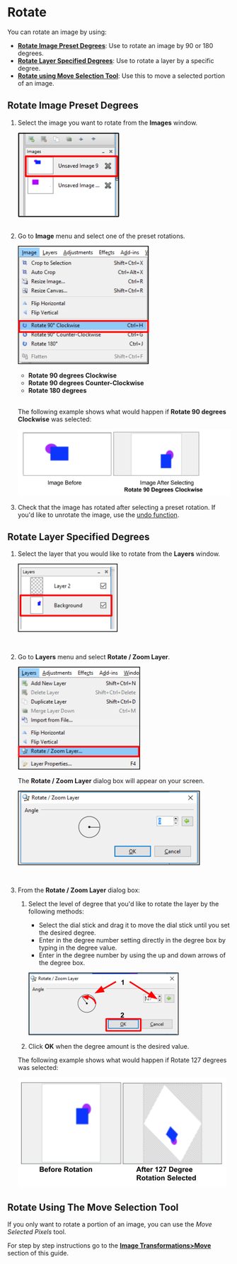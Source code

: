 # Rotate

 You can rotate an image by using:  

 -  [**Rotate Image Preset Degrees**](rotate.md#rotate_image_preset_degrees): Use to rotate an image by 90 or 180 degrees.
 -  [**Rotate Layer Specified Degrees**](rotate.md#rotate_layer_specified_degrees): Use to rotate a layer by a specific degree.
 -  [**Rotate using Move Selection Tool**](move.md): Use this to move a selected portion of an image. 

## Rotate Image Preset Degrees

1. Select the image you want to rotate from the **Images** window.  

     ![Image Window select image](img/selectimage.png)  
    &nbsp;  
  
2. Go to **Image** menu and select one of the preset rotations.

     ![Image Window select image](img/imagerotateselect.png)  

    - **Rotate 90 degrees Clockwise**
    - **Rotate 90 degrees Counter-Clockwise**
    - **Rotate 180 degrees**    
&nbsp;

    The following example shows what would happen if **Rotate 90 degrees Clockwise** was selected:

    ![Rotate ninety degrees](img/imagerotate.png)  

3. Check that the image has rotated after selecting a preset rotation. If you'd like to unrotate the image, use the [undo function](concept.md). 

## Rotate Layer Specified Degrees

1.  Select the layer that you would like to rotate from the **Layers** window.

     ![Layer Window select layer](img/selectlayer.png)  


    &nbsp; 
 
  
2. Go to **Layers** menu and select **Rotate / Zoom Layer**.

     ![Layer Properties Select](img/layerrotatemenu.png)  

     The **Rotate / Zoom Layer** dialog box will appear on your screen.  
     
     ![Rotate/Zoom Layer menu](img/rotatezoomlayerdialog.png)  
 
     &nbsp;  

3. From the **Rotate / Zoom Layer** dialog box:  
    1. Select the level of degree that you'd like to rotate the layer by the following methods:
        -  Select the dial stick and drag it to move the dial stick until you set the desired degree.
        -  Enter in the degree number setting directly in the degree box by typing in the degree value.
        -  Enter in the degree number by using the up and down arrows of the degree box.
    
         ![Rotate Zoom Layer](img/rotatewindow.png)  

    2. Click **OK** when the degree amount is the desired value.  

    The following example shows what would happen if Rotate 127 degrees was selected:  

      ![Rotate one hundred twenty seven degrees](img/rotatelarge.png)
    
##  Rotate Using The Move Selection Tool

If you only want to rotate a portion of an image, you can use the *Move Selected Pixels* tool.
    
For step by step instructions go to the [**Image Transformations>Move**](move.md) section of this guide.
